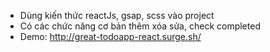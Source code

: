 - Dùng kiến thức reactJs, gsap, scss vào project
- Có các chức năng cơ bản thêm xóa sửa, check completed
- Demo: http://great-todoapp-react.surge.sh/
